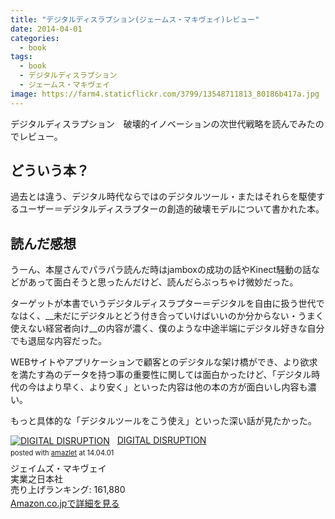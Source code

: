 ```yaml
---
title: "デジタルディスラプション(ジェームス・マキヴェイ)レビュー"
date: 2014-04-01
categories:
  - book
tags:
  - book
  - デジタルディスラプション
  - ジェームス・マキヴェイ
image: https://farm4.staticflickr.com/3799/13548711813_80186b417a.jpg
---
```

デジタルディスラプション　破壊的イノベーションの次世代戦略を読んでみたのでレビュー。

<!--more-->

## どういう本？

過去とは違う、デジタル時代ならではのデジタルツール・またはそれらを駆使するユーザー＝デジタルディスラプターの創造的破壊モデルについて書かれた本。

## 読んだ感想

うーん、本屋さんでパラパラ読んだ時はjamboxの成功の話やKinect騒動の話などがあって面白そうと思ったんだけど、読んだらぶっちゃけ微妙だった。

ターゲットが本書でいうデジタルディスラプター＝デジタルを自由に扱う世代でなはく、__未だにデジタルとどう付き合っていけばいいのか分からない・うまく使えない経営者向け__の内容が濃く、僕のような中途半端にデジタル好きな自分でも退屈な内容だった。

WEBサイトやアプリケーションで顧客とのデジタルな架け橋ができ、より欲求を満たす為のデータを持つ事の重要性に関しては面白かったけど、「デジタル時代の今はより早く、より安く」といった内容は他の本の方が面白いし内容も濃い。

もっと具体的な「デジタルツールをこう使え」といった深い話が見たかった。

<div class="amazlet-box" style="margin-bottom:0px;"><div class="amazlet-image" style="float:left;margin:0px 12px 1px 0px;"><a href="//www.amazon.co.jp/exec/obidos/ASIN/4408110191/t4traw-22/ref=nosim/" name="amazletlink" target="_blank"><img src="//ecx.images-amazon.com/images/I/51umUlKxf2L._SL160_.jpg" alt="DIGITAL DISRUPTION" style="border: none;" /></a></div><div class="amazlet-info" style="line-height:120%; margin-bottom: 10px"><div class="amazlet-name" style="margin-bottom:10px;line-height:120%"><a href="//www.amazon.co.jp/exec/obidos/ASIN/4408110191/t4traw-22/ref=nosim/" name="amazletlink" target="_blank">DIGITAL DISRUPTION</a><div class="amazlet-powered-date" style="font-size:80%;margin-top:5px;line-height:120%">posted with <a href="//www.amazlet.com/" title="amazlet" target="_blank">amazlet</a> at 14.04.01</div></div><div class="amazlet-detail">ジェイムズ・マキヴェイ <br />実業之日本社 <br />売り上げランキング: 161,880<br /></div><div class="amazlet-sub-info" style="float: left;"><div class="amazlet-link" style="margin-top: 5px"><a href="//www.amazon.co.jp/exec/obidos/ASIN/4408110191/t4traw-22/ref=nosim/" name="amazletlink" target="_blank">Amazon.co.jpで詳細を見る</a></div></div></div><div class="amazlet-footer" style="clear: left"></div></div>
